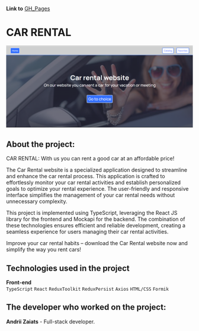 **Link to** [GH_Pages](https://andrey291188.github.io/job-test/)

# CAR RENTAL

![Main page screenshot](./src/imgFolder/main-page.png)

## About the project:

CAR RENTAL: With us you can rent a good car at an affordable price!

The Car Rental website is a specialized application designed to streamline and enhance the car rental process. This application is crafted to effortlessly monitor your car rental activities and establish personalized goals to optimize your rental experience. The user-friendly and responsive interface simplifies the management of your car rental needs without unnecessary complexity.

This project is implemented using TypeScript, leveraging the React JS library for the frontend and Mockapi for the backend. The combination of these technologies ensures efficient and reliable development, creating a seamless experience for users managing their car rental activities.

Improve your car rental habits – download the Car Rental website now and simplify the way you rent cars!


## Technologies used in the project

**Front-end**<br />
`TypeScript` `React` `ReduxToolkit` `ReduxPersist` `Axios` `HTML/CSS` `Formik`

## The developer who worked on the project:

**Andrii Zaiats** - Full-stack developer.
